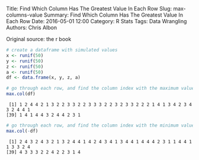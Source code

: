 Title: Find Which Column Has The Greatest Value In Each Row
Slug: max-columns-value
Summary: Find Which Column Has The Greatest Value In Each Row
Date: 2016-05-01 12:00
Category: R Stats
Tags: Data Wrangling
Authors: Chris Albon


Original source: the r book


```R
# create a dataframe with simulated values
x <- runif(50)
y <- runif(50)
z <- runif(50)
a <- runif(50)
df <- data.frame(x, y, z, a)
```


```R
# go through each row, and find the column index with the maximum value
max.col(df)
```




     [1] 1 2 4 4 2 1 3 2 2 3 3 2 2 3 3 3 2 2 3 2 3 3 2 2 2 1 4 1 3 4 2 3 4 3 2 4 4 1
    [39] 1 4 1 4 4 3 2 4 4 2 3 1




```R
# go through each row, and find the column index with the minimum value
max.col(-df)
```




     [1] 2 4 3 2 4 3 2 1 3 2 4 4 1 4 2 4 3 4 1 3 4 4 1 4 4 4 2 3 1 1 4 4 1 1 3 3 2 4
    [39] 4 3 3 3 2 2 4 2 2 3 1 4
